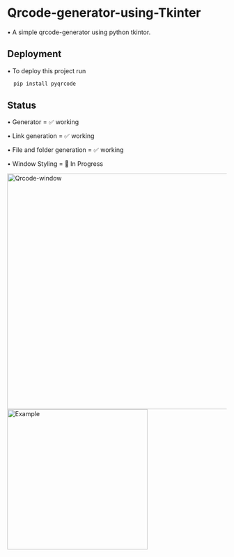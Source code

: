 # Qrcode-generator-using-Tkinter
• A simple qrcode-generator using python tkintor.

## Deployment

• To deploy this project run

```bash
  pip install pyqrcode
```

## Status
• Generator = ✅ working

• Link generation = ✅ working

• File and folder generation = ✅ working

• Window Styling = 🚧 In Progress

<img width="541" alt="Qrcode-window" src="https://user-images.githubusercontent.com/88197438/136703098-776664b7-68d6-48bf-a13e-51e27c2112c0.PNG">
<img width="322" alt="Example" src="https://user-images.githubusercontent.com/88197438/136703102-88e5cffc-6c17-4756-bdb7-15bad7d02004.PNG">
